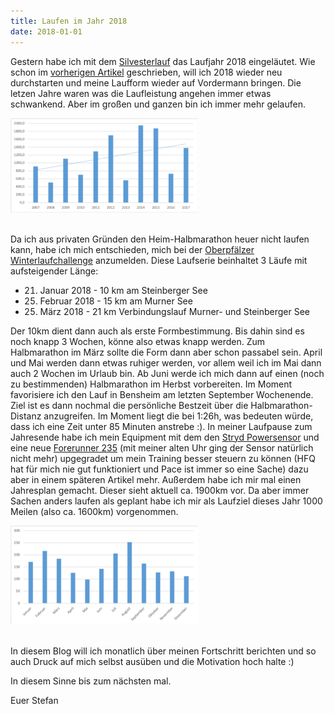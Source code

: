 ```yaml
---
title: Laufen im Jahr 2018
date: 2018-01-01
---
```


Gestern habe ich mit dem [Silvesterlauf](https://www.strava.com/activities/1334713797) das Laufjahr 2018 eingeläutet. Wie schon im [vorherigen Artikel](/posts/2017-12-27-dann-fange-ich-eben-auch-mal-an/) geschrieben, will ich 2018 wieder neu durchstarten und meine Laufform wieder auf Vordermann bringen. Die letzen Jahre waren was die Laufleistung angehen immer etwas schwankend. Aber im großen und ganzen bin ich immer mehr gelaufen.

[![test](/assets/images/Picture2-300x151.png)](/assets/images/Picture2.png)<br /><br />

Da ich aus privaten Gründen den Heim-Halbmarathon heuer nicht laufen kann, habe ich mich entschieden, mich bei der [Oberpfälzer Winterlaufchallenge](http://www.wechselszene.com/wettkampfe/winterlauf-challenge) anzumelden. Diese Laufserie beinhaltet 3 Läufe mit aufsteigender Länge:

- 21. Januar 2018 - 10 km am Steinberger See
- 25. Februar 2018 - 15 km am Murner See
- 25. März 2018 - 21 km Verbindungslauf Murner- und Steinberger See

Der 10km dient dann auch als erste Formbestimmung. Bis dahin sind es noch knapp 3 Wochen, könne also etwas knapp werden. Zum Halbmarathon im März sollte die Form dann aber schon passabel sein. April und Mai werden dann etwas ruhiger werden, vor allem weil ich im Mai dann auch 2 Wochen im Urlaub bin. Ab Juni werde ich mich dann auf einen (noch zu bestimmenden) Halbmarathon im Herbst vorbereiten. Im Moment favorisiere ich den Lauf in Bensheim am letzten September Wochenende. Ziel ist es dann nochmal die persönliche Bestzeit über die Halbmarathon-Distanz anzugreifen. Im Moment liegt die bei 1:26h, was bedeuten würde, dass ich eine Zeit unter 85 Minuten anstrebe :). In meiner Laufpause zum Jahresende habe ich mein Equipment mit dem den [Stryd Powersensor](https://stryd.com) und eine neue [Forerunner 235](http://amzn.to/2DUWItT) (mit meiner alten Uhr ging der Sensor natürlich nicht mehr) upgegradet um mein Training besser steuern zu können (HFQ hat für mich nie gut funktioniert und Pace ist immer so eine Sache) dazu aber in einem späteren Artikel mehr. Außerdem habe ich mir mal einen Jahresplan gemacht. Dieser sieht aktuell ca. 1900km vor. Da aber immer Sachen anders laufen als geplant habe ich mir als Laufziel dieses Jahr 1000 Meilen (also ca. 1600km) vorgenommen.

[![test](/assets/images/Picture1-300x158.png)](/assets/images/Picture1.png)<br /><br />

In diesem Blog will ich monatlich über meinen Fortschritt berichten und so auch Druck auf mich selbst ausüben und die Motivation hoch halte :)

In diesem Sinne bis zum nächsten mal.

Euer Stefan<br /><br />
